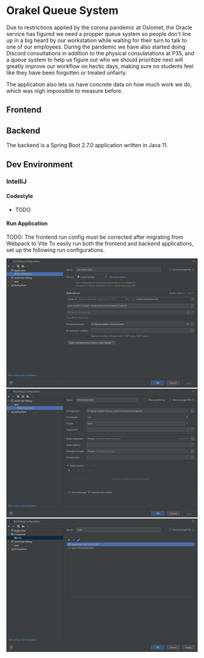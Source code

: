 # Orakel Queue System

Due to restrictions applied by the corona pandemic at Oslomet, the Oracle service has figured we need a propper queue system so people don't line up in a big heard by our workstation while waiting for their turn to talk to one of our employees. During the pandemic we have also started doing Discord consultations in addition to the physical consulatations at P35, and a queue system to help us figure out who we should prioritize next will greatly improve our workflow on hectic days, making sure no students feel like they have been forgotten or treated unfairly.

The application also lets us have concrete data on how much work we do, which was nigh impossible to measure before.

## Frontend

## Backend

The backend is a Spring Boot 2.7.0 application written in Java 11.

## Dev Environment

### IntelliJ

#### Codestyle
 - TODO

#### Run Application

TODO: The frontend run config must be corrected after migrating from Webpack to Vite
To easily run both the frontend and backend applications, set up the following run configurations.

![Backend Run Config](/readmeImages/BackendRun.png)
![Frontend Run Config](/readmeImages/FrontendRun.png)
![Compound Run Config](/readmeImages/CompoundRun.png)
